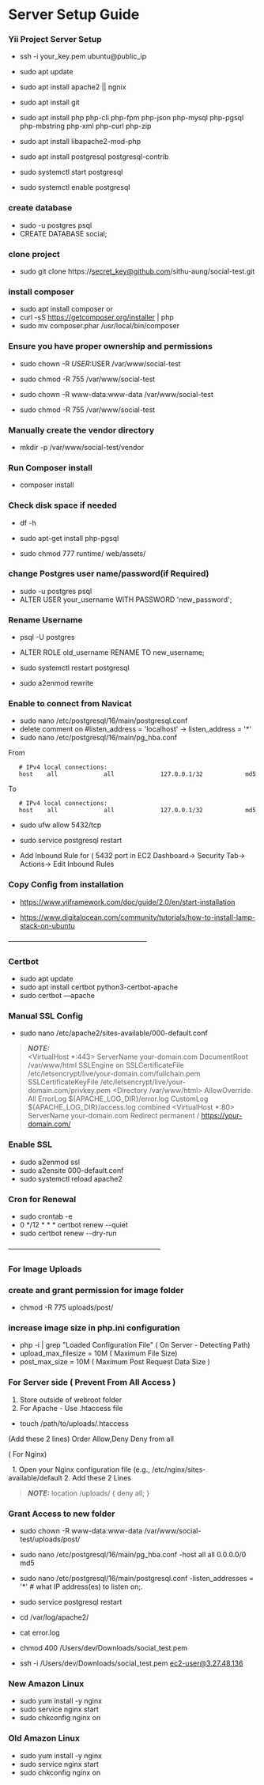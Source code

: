 
# Server Setup Guide

### Yii Project Server Setup

 - ssh -i your_key.pem ubuntu@public_ip
 - sudo apt update
 - sudo apt install apache2 || ngnix
 - sudo apt install git
 - sudo apt install php php-cli php-fpm php-json php-mysql php-pgsql php-mbstring php-xml php-curl php-zip
 - sudo apt install libapache2-mod-php

 - sudo apt install postgresql postgresql-contrib
 - sudo systemctl start postgresql
 - sudo systemctl enable postgresql

### create database
 - sudo -u postgres psql
 - CREATE DATABASE social;

### clone project
 - sudo git clone https://secret_key@github.com/sithu-aung/social-test.git

### install composer
 - sudo apt install composer 
or
 - curl -sS https://getcomposer.org/installer | php
 - sudo mv composer.phar /usr/local/bin/composer

### Ensure you have proper ownership and permissions
 - sudo chown -R $USER:$USER /var/www/social-test
 - sudo chmod -R 755 /var/www/social-test

 - sudo chown -R www-data:www-data /var/www/social-test
 - sudo chmod -R 755 /var/www/social-test


### Manually create the vendor directory
 - mkdir -p /var/www/social-test/vendor

### Run Composer install
 - composer install

### Check disk space if needed
 - df -h

 - sudo apt-get install php-pgsql

 - sudo chmod 777 runtime/ web/assets/

### change Postgres user name/password(if Required)

 - sudo -u postgres psql
 - ALTER USER your_username WITH PASSWORD 'new_password';

### Rename Username

 - psql -U postgres
 - ALTER ROLE old_username RENAME TO new_username;
 - sudo systemctl restart postgresql

 - sudo a2enmod rewrite

### Enable to connect from Navicat

 - sudo nano /etc/postgresql/16/main/postgresql.conf
 - delete comment on #listen_address = 'localhost' -> listen_address = '*'
 - sudo nano /etc/postgresql/16/main/pg_hba.conf

 From 
       
       # IPv4 local connections: 
       host    all             all             127.0.0.1/32            md5

To

       # IPv4 local connections: 
       host    all             all             127.0.0.1/32            md5 
       
  - sudo ufw allow 5432/tcp
  - sudo service postgresql restart

  - Add Inbound Rule for ( 5432 port in EC2 Dashboard-> Security Tab-> Actions-> Edit Inbound Rules

### Copy Config from installation
 - https://www.yiiframework.com/doc/guide/2.0/en/start-installation

 - https://www.digitalocean.com/community/tutorials/how-to-install-lamp-stack-on-ubuntu

————————————————————
### Certbot 

 - sudo apt update
 - sudo apt install certbot python3-certbot-apache
 - sudo certbot —apache

### Manual SSL Config
 - sudo nano /etc/apache2/sites-available/000-default.conf

> **_NOTE:_**    
<VirtualHost *:443>
    ServerName your-domain.com
    DocumentRoot /var/www/html
    SSLEngine on
    SSLCertificateFile /etc/letsencrypt/live/your-domain.com/fullchain.pem
    SSLCertificateKeyFile /etc/letsencrypt/live/your-domain.com/privkey.pem
    <Directory /var/www/html>
        AllowOverride All
    </Directory>
    ErrorLog ${APACHE_LOG_DIR}/error.log
    CustomLog ${APACHE_LOG_DIR}/access.log combined</VirtualHost>
<VirtualHost *:80>
    ServerName your-domain.com
    Redirect permanent / https://your-domain.com/
</VirtualHost>


### Enable SSL
 - sudo a2enmod ssl
 - sudo a2ensite 000-default.conf
 - sudo systemctl reload apache2

### Cron for Renewal
 - sudo crontab -e
 - 0 */12 * * * certbot renew --quiet
 - sudo certbot renew --dry-run

——————————————————————

### For Image Uploads

### create and grant permission for image folder
  - chmod -R 775 uploads/post/


### increase image size in php.ini configuration
  - php -i | grep "Loaded Configuration File" ( On Server  - Detecting Path)
  - upload_max_filesize = 10M ( Maximum File Size)
 - post_max_size = 10M ( Maximum Post Request Data Size )


### For Server side ( Prevent From All Access )

1. Store outside of webroot folder
2.  For Apache  - Use .htaccess file 

   -  touch /path/to/uploads/.htaccess
   
  (Add these 2 lines)
   Order Allow,Deny
   Deny from all

  ( For Nginx)
  
  1. Open your Nginx configuration file (e.g., /etc/nginx/sites-available/default
  2. Add these 2 Lines 
  > **_NOTE:_** location /uploads/ {
       deny all;
   }
 
### Grant Access to new folder
 - sudo chown -R www-data:www-data /var/www/social-test/uploads/post/


 - sudo nano /etc/postgresql/16/main/pg_hba.conf
-host    all             all             0.0.0.0/0               md5

 - sudo nano /etc/postgresql/16/main/postgresql.conf
-listen_addresses = '*'                  # what IP address(es) to listen on;.

 - sudo service postgresql restart


 - cd /var/log/apache2/
 - cat error.log


 - chmod 400 /Users/dev/Downloads/social_test.pem
 - ssh -i /Users/dev/Downloads/social_test.pem ec2-user@3.27.48.136

### New Amazon Linux
 - sudo yum install -y nginx
 - sudo service nginx start
 - sudo chkconfig nginx on

### Old Amazon Linux
 - sudo yum install -y nginx
 - sudo service nginx start
 - sudo chkconfig nginx on
